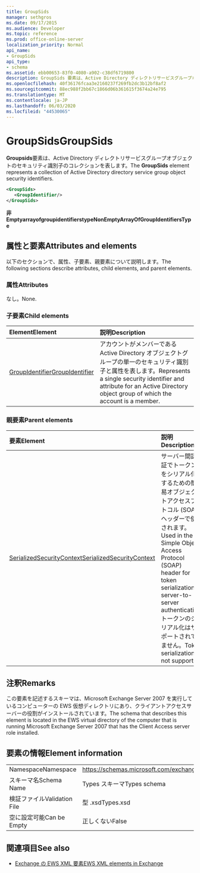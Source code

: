 ```yaml
---
title: GroupSids
manager: sethgros
ms.date: 09/17/2015
ms.audience: Developer
ms.topic: reference
ms.prod: office-online-server
localization_priority: Normal
api_name:
- GroupSids
api_type:
- schema
ms.assetid: ebb00653-83f0-4080-a902-c38df6719800
description: GroupSids 要素は、Active Directory ディレクトリサービスグループオブジェクトのセキュリティ識別子のコレクションを表します。
ms.openlocfilehash: 40f36176fcaa3e2160237f269fb2dc3b12bf8af2
ms.sourcegitcommit: 88ec988f2bb67c1866d06b361615f3674a24e795
ms.translationtype: MT
ms.contentlocale: ja-JP
ms.lasthandoff: 06/03/2020
ms.locfileid: "44530065"
---
```

# <a name="groupsids"></a><span data-ttu-id="36ff7-103">GroupSids</span><span class="sxs-lookup"><span data-stu-id="36ff7-103">GroupSids</span></span>

<span data-ttu-id="36ff7-104">**Groupsids**要素は、Active Directory ディレクトリサービスグループオブジェクトのセキュリティ識別子のコレクションを表します。</span><span class="sxs-lookup"><span data-stu-id="36ff7-104">The **GroupSids** element represents a collection of Active Directory directory service group object security identifiers.</span></span> 
  
```xml
<GroupSids>
   <GroupIdentifier/>
</GroupSids>
```

 <span data-ttu-id="36ff7-105">**非 Emptyarrayofgroupidentifierstype**</span><span class="sxs-lookup"><span data-stu-id="36ff7-105">**NonEmptyArrayOfGroupIdentifiersType**</span></span>
## <a name="attributes-and-elements"></a><span data-ttu-id="36ff7-106">属性と要素</span><span class="sxs-lookup"><span data-stu-id="36ff7-106">Attributes and elements</span></span>

<span data-ttu-id="36ff7-107">以下のセクションで、属性、子要素、親要素について説明します。</span><span class="sxs-lookup"><span data-stu-id="36ff7-107">The following sections describe attributes, child elements, and parent elements.</span></span>
  
### <a name="attributes"></a><span data-ttu-id="36ff7-108">属性</span><span class="sxs-lookup"><span data-stu-id="36ff7-108">Attributes</span></span>

<span data-ttu-id="36ff7-109">なし。</span><span class="sxs-lookup"><span data-stu-id="36ff7-109">None.</span></span>
  
### <a name="child-elements"></a><span data-ttu-id="36ff7-110">子要素</span><span class="sxs-lookup"><span data-stu-id="36ff7-110">Child elements</span></span>

|<span data-ttu-id="36ff7-111">**Element**</span><span class="sxs-lookup"><span data-stu-id="36ff7-111">**Element**</span></span>|<span data-ttu-id="36ff7-112">**説明**</span><span class="sxs-lookup"><span data-stu-id="36ff7-112">**Description**</span></span>|
|:-----|:-----|
|[<span data-ttu-id="36ff7-113">GroupIdentifier</span><span class="sxs-lookup"><span data-stu-id="36ff7-113">GroupIdentifier</span></span>](groupidentifier.md) <br/> |<span data-ttu-id="36ff7-114">アカウントがメンバーである Active Directory オブジェクトグループの単一のセキュリティ識別子と属性を表します。</span><span class="sxs-lookup"><span data-stu-id="36ff7-114">Represents a single security identifier and attribute for an Active Directory object group of which the account is a member.</span></span>  <br/> |
   
### <a name="parent-elements"></a><span data-ttu-id="36ff7-115">親要素</span><span class="sxs-lookup"><span data-stu-id="36ff7-115">Parent elements</span></span>

|<span data-ttu-id="36ff7-116">**要素**</span><span class="sxs-lookup"><span data-stu-id="36ff7-116">**Element**</span></span>|<span data-ttu-id="36ff7-117">**説明**</span><span class="sxs-lookup"><span data-stu-id="36ff7-117">**Description**</span></span>|
|:-----|:-----|
|[<span data-ttu-id="36ff7-118">SerializedSecurityContext</span><span class="sxs-lookup"><span data-stu-id="36ff7-118">SerializedSecurityContext</span></span>](serializedsecuritycontext.md) <br/> |<span data-ttu-id="36ff7-119">サーバー間認証でトークンをシリアル化するための簡易オブジェクトアクセスプロトコル (SOAP) ヘッダーで使用されます。</span><span class="sxs-lookup"><span data-stu-id="36ff7-119">Used in the Simple Object Access Protocol (SOAP) header for token serialization in server-to-server authentication.</span></span> <span data-ttu-id="36ff7-120">トークンのシリアル化はサポートされていません。</span><span class="sxs-lookup"><span data-stu-id="36ff7-120">Token serialization is not supported.</span></span>  <br/> |
   
## <a name="remarks"></a><span data-ttu-id="36ff7-121">注釈</span><span class="sxs-lookup"><span data-stu-id="36ff7-121">Remarks</span></span>

<span data-ttu-id="36ff7-122">この要素を記述するスキーマは、Microsoft Exchange Server 2007 を実行しているコンピューターの EWS 仮想ディレクトリにあり、クライアントアクセスサーバーの役割がインストールされています。</span><span class="sxs-lookup"><span data-stu-id="36ff7-122">The schema that describes this element is located in the EWS virtual directory of the computer that is running Microsoft Exchange Server 2007 that has the Client Access server role installed.</span></span>
  
## <a name="element-information"></a><span data-ttu-id="36ff7-123">要素の情報</span><span class="sxs-lookup"><span data-stu-id="36ff7-123">Element information</span></span>

|||
|:-----|:-----|
|<span data-ttu-id="36ff7-124">Namespace</span><span class="sxs-lookup"><span data-stu-id="36ff7-124">Namespace</span></span>  <br/> |https://schemas.microsoft.com/exchange/services/2006/types  <br/> |
|<span data-ttu-id="36ff7-125">スキーマ名</span><span class="sxs-lookup"><span data-stu-id="36ff7-125">Schema Name</span></span>  <br/> |<span data-ttu-id="36ff7-126">Types スキーマ</span><span class="sxs-lookup"><span data-stu-id="36ff7-126">Types schema</span></span>  <br/> |
|<span data-ttu-id="36ff7-127">検証ファイル</span><span class="sxs-lookup"><span data-stu-id="36ff7-127">Validation File</span></span>  <br/> |<span data-ttu-id="36ff7-128">型 .xsd</span><span class="sxs-lookup"><span data-stu-id="36ff7-128">Types.xsd</span></span>  <br/> |
|<span data-ttu-id="36ff7-129">空に設定可能</span><span class="sxs-lookup"><span data-stu-id="36ff7-129">Can be Empty</span></span>  <br/> |<span data-ttu-id="36ff7-130">正しくない</span><span class="sxs-lookup"><span data-stu-id="36ff7-130">False</span></span>  <br/> |
   
## <a name="see-also"></a><span data-ttu-id="36ff7-131">関連項目</span><span class="sxs-lookup"><span data-stu-id="36ff7-131">See also</span></span>



- [<span data-ttu-id="36ff7-132">Exchange の EWS XML 要素</span><span class="sxs-lookup"><span data-stu-id="36ff7-132">EWS XML elements in Exchange</span></span>](ews-xml-elements-in-exchange.md)

